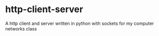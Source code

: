 # http-client-server
A http client and server written in python with sockets for my computer networks class
